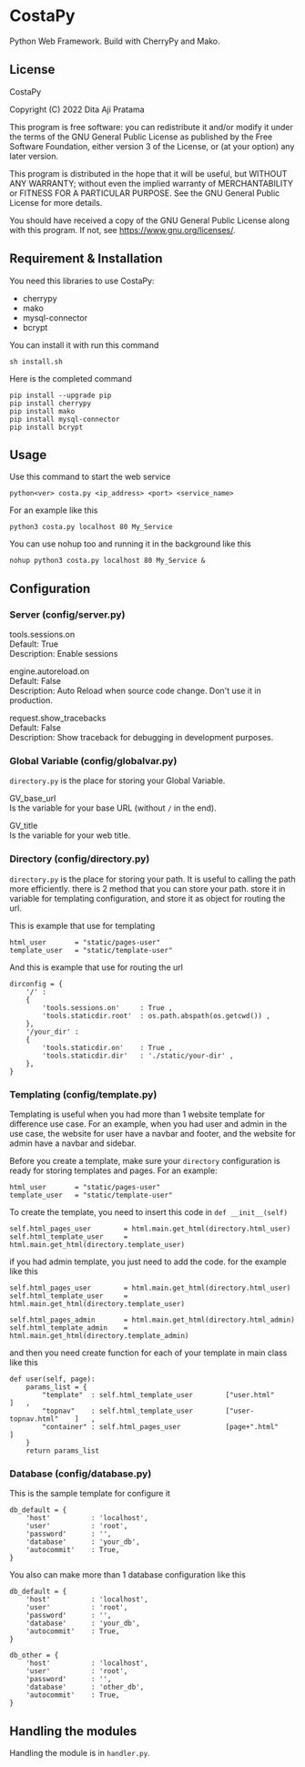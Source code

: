 # CostaPy
Python Web Framework. Build with CherryPy and Mako.

## License

CostaPy

Copyright (C) 2022  Dita Aji Pratama

This program is free software: you can redistribute it and/or modify
it under the terms of the GNU General Public License as published by
the Free Software Foundation, either version 3 of the License, or
(at your option) any later version.

This program is distributed in the hope that it will be useful,
but WITHOUT ANY WARRANTY; without even the implied warranty of
MERCHANTABILITY or FITNESS FOR A PARTICULAR PURPOSE.  See the
GNU General Public License for more details.

You should have received a copy of the GNU General Public License
along with this program.  If not, see https://www.gnu.org/licenses/.

## Requirement & Installation

You need this libraries to use CostaPy:
- cherrypy
- mako
- mysql-connector
- bcrypt

You can install it with run this command

    sh install.sh

Here is the completed command

    pip install --upgrade pip
    pip install cherrypy
    pip install mako
    pip install mysql-connector
    pip install bcrypt

## Usage

Use this command to start the web service

    python<ver> costa.py <ip_address> <port> <service_name>

For an example like this

    python3 costa.py localhost 80 My_Service

You can use nohup too and running it in the background like this

    nohup python3 costa.py localhost 80 My_Service &

## Configuration

### Server (config/server.py)

tools.sessions.on </br>
Default: True </br>
Description: Enable sessions </br>

engine.autoreload.on </br>
Default: False </br>
Description: Auto Reload when source code change. Don't use it in production. </br>

request.show_tracebacks </br>
Default: False </br>
Description: Show traceback for debugging in development purposes. </br>

### Global Variable (config/globalvar.py)

`directory.py` is the place for storing your Global Variable.

GV_base_url </br>
Is the variable for your base URL (without `/` in the end).

GV_title </br>
Is the variable for your web title.

### Directory (config/directory.py)

`directory.py` is the place for storing your path. It is useful to calling the path more efficiently. there is 2 method that you can store your path. store it in variable for templating configuration, and store it as object for routing the url.

This is example that use for templating

    html_user       = "static/pages-user"
    template_user   = "static/template-user"

And this is example that use for routing the url

    dirconfig = {
        '/' :
        {
            'tools.sessions.on'     : True ,
            'tools.staticdir.root'  : os.path.abspath(os.getcwd()) ,
        },
        '/your_dir' :
        {
            'tools.staticdir.on'    : True ,
            'tools.staticdir.dir'   : './static/your-dir' ,
        },
    }

### Templating (config/template.py)

Templating is useful when you had more than 1 website template for difference use case. For an example, when you had user and admin in the use case, the website for user have a navbar and footer, and the website for admin have a navbar and sidebar.

Before you create a template, make sure your `directory` configuration is ready for storing templates and pages. For an example:

    html_user       = "static/pages-user"
    template_user   = "static/template-user"

To create the template, you need to insert this code in `def __init__(self)`

    self.html_pages_user        = html.main.get_html(directory.html_user)
    self.html_template_user     = html.main.get_html(directory.template_user)

if you had admin template, you just need to add the code. for the example like this

    self.html_pages_user        = html.main.get_html(directory.html_user)
    self.html_template_user     = html.main.get_html(directory.template_user)

    self.html_pages_admin       = html.main.get_html(directory.html_admin)
    self.html_template_admin    = html.main.get_html(directory.template_admin)

and then you need create function for each of your template in main class like this

    def user(self, page):
        params_list = {
            "template"  : self.html_template_user        ["user.html"           ]   ,
            "topnav"    : self.html_template_user        ["user-topnav.html"    ]   ,
            "container" : self.html_pages_user           [page+".html"          ]
        }
        return params_list

### Database (config/database.py)

This is the sample template for configure it

    db_default = {
        'host'          : 'localhost',
        'user'          : 'root',
        'password'      : '',
        'database'      : 'your_db',
        'autocommit'    : True,
    }

You also can make more than 1 database configuration like this

    db_default = {
        'host'          : 'localhost',
        'user'          : 'root',
        'password'      : '',
        'database'      : 'your_db',
        'autocommit'    : True,
    }

    db_other = {
        'host'          : 'localhost',
        'user'          : 'root',
        'password'      : '',
        'database'      : 'other_db',
        'autocommit'    : True,
    }

## Handling the modules

Handling the module is in `handler.py`.

